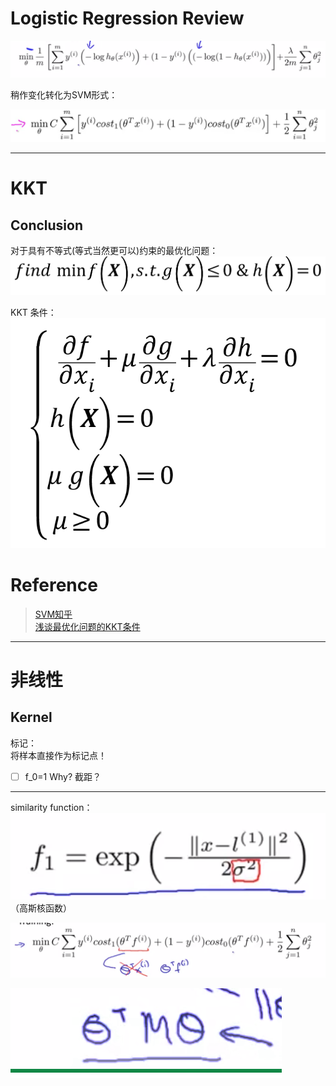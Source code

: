 # Logistic Regression Review

![](2019-04-29-22-59-32.png)

稍作变化转化为SVM形式：

![](2019-04-29-23-06-31.png)

---
# KKT

## Conclusion
对于具有不等式(等式当然更可以)约束的最优化问题：   
![](2019-04-29-21-26-03.png)

KKT 条件：
![](2019-04-29-21-26-37.png)

# Reference
> [SVM知乎](https://zhuanlan.zhihu.com/p/24638007)   
> [浅谈最优化问题的KKT条件](https://ask.hellobi.com/blog/dataman/8241)

---
# 非线性
## Kernel
标记：   
将样本直接作为标记点！

- [ ] f_0=1 Why? 截距？

---
similarity function：   
![](2019-04-30-00-54-23.png)
（高斯核函数）

![](2019-04-30-01-22-54.png)

![](2019-04-30-01-25-46.png)
